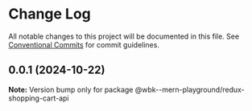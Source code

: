 # Change Log

All notable changes to this project will be documented in this file.
See [Conventional Commits](https://conventionalcommits.org) for commit guidelines.

## 0.0.1 (2024-10-22)

**Note:** Version bump only for package @wbk--mern-playground/redux-shopping-cart-api
